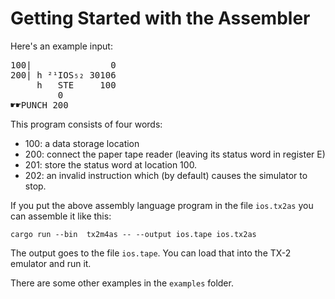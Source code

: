 # Getting Started with the Assembler

Here's an example input:

<pre>
100|               0
200| h ²¹IOS₅₂ 30106
     h   STE     100
         0
☛☛PUNCH 200
</pre>

This program consists of four words:

* 100: a data storage location
* 200: connect the paper tape reader (leaving its status word in register E)
* 201: store the status word at location 100.
* 202: an invalid instruction which (by default) causes the simulator to stop.

If you put the above assembly language program in the file
`ios.tx2as` you can assemble it like this:

```
cargo run --bin  tx2m4as -- --output ios.tape ios.tx2as
```

The output goes to the file `ios.tape`.  You can load that into the
TX-2 emulator and run it.

There are some other examples in the `examples` folder.
